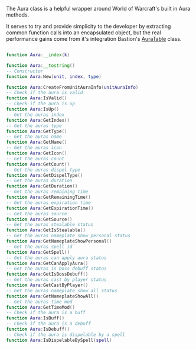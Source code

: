 The Aura class is a helpful wrapper around World of Warcraft's built in Aura methods. 

It serves to try and provide simplicity to the developer by extracting common function calls into an encapsulated object, but the real performance gains come from it's integration Bastion's [AuraTable](https://git.tinkr.site/4n0n/bastion/wiki/AuraTable) class. 

```lua

function Aura:__index(k)

function Aura:__tostring()
-- Constructor
function Aura:New(unit, index, type)

function Aura:CreateFromUnitAuraInfo(unitAuraInfo)
-- Check if the aura is valid
function Aura:IsValid()
-- Check if the aura is up
function Aura:IsUp()
-- Get the auras index
function Aura:GetIndex()
-- Get the auras type
function Aura:GetType()
-- Get the auras name
function Aura:GetName()
-- Get the auras icon
function Aura:GetIcon()
-- Get the auras count
function Aura:GetCount()
-- Get the auras dispel type
function Aura:GetDispelType()
-- Get the auras duration
function Aura:GetDuration()
-- Get the auras remaining time
function Aura:GetRemainingTime()
-- Get the auras expiration time
function Aura:GetExpirationTime()
-- Get the auras source
function Aura:GetSource()
-- Get the auras stealable status
function Aura:GetIsStealable()
-- Get the auras nameplate show personal status
function Aura:GetNameplateShowPersonal()
-- Get the auras spell id
function Aura:GetSpell()
-- Get the auras can apply aura status
function Aura:GetCanApplyAura()
-- Get the auras is boss debuff status
function Aura:GetIsBossDebuff()
-- Get the auras cast by player status
function Aura:GetCastByPlayer()
-- Get the auras nameplate show all status
function Aura:GetNameplateShowAll()
-- Get the auras time mod
function Aura:GetTimeMod()
-- Check if the aura is a buff
function Aura:IsBuff()
-- Check if the aura is a debuff
function Aura:IsDebuff()
-- Check if the aura is dispelable by a spell
function Aura:IsDispelableBySpell(spell)
```